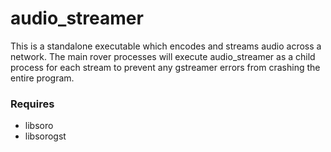 # audio_streamer

This is a standalone executable which encodes and streams audio across a network. The main rover processes will execute audio_streamer as a child process for each stream to prevent any gstreamer errors from crashing the entire program.

### Requires

- libsoro
- libsorogst
